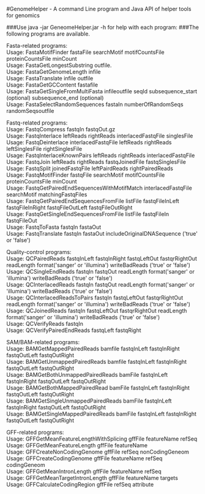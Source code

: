 #GenomeHelper - A command Line program and Java API of helper tools for genomics

###Use java -jar GeneomeHelper.jar <program-name> -h for help with each program:
###The following programs are available. 

Fasta-related programs:  
Usage: FastaMotifFinder fastaFile searchMotif motifCountsFile proteinCountsFile minCount  
Usage: FastaGetLongestSubstring outfile.  
Usage: FastaGetGenomeLength infile  
Usage: FastaTranslate infile outfile  
Usage: FastaGetGCContent fastafile  
Usage: FastaGetSingleFromMultiFasta infileoutfile seqId subsequence_start (optional) subsequence_end (optional)  
Usage: FastaSelectRandomSequences fastaIn numberOfRandomSeqs randomSeqsoutfile


Fastq-related programs:  
Usage: FastqCompress fastqIn fastqOut.gz  
Usage: FastqInterlace leftReads rightReads interlacedFastqFile singlesFile  
Usage: FastqDeinterlace interlacedFastqFile leftReads rightReads leftSinglesFile rightSinglesFile  
Usage: FastqInterlaceKnownPairs leftReads rightReads interlacedFastqFile  
Usage: FastqJoin leftReads rightReads fastqJoinedFile fastqSinglesFile  
Usage: FastqSplit joinedFastqFile leftPairdReads rightPairedReads  
Usage: FastqMotifFinder fastqFile searchMotif motifCountsFile proteinCountsFile minCount  
Usage: FastqGetPairedEndSequencesWithMotifMatch interlacedFastqFile searchMotif matchingFastqFiles  
Usage: FastqGetPairedEndSequencesFromFile listFile fastqFileInLeft fastqFileInRight fastqFileOutLeft fastqFileOutRight  
Usage: FastqGetSingleEndSequencesFromFile listFile fastqFileIn fastqFileOut  
Usage: FastqToFasta fastqIn fastaOut  
Usage: FastqTranslate fastqIn fastaOut includeOriginalDNASequence ('true' or 'false')

Quality-control programs:  
Usage: QCPairedReads fastqInLeft fastqInRight fastqLeftOut fastqrRightOut readLength format('sanger' or 'illumina') writeBadReads ('true' or 'false')  
Usage: QCSingleEndReads fastqIn fastqOut readLength format('sanger' or 'illumina') writeBadReads ('true' or 'false')  
Usage: QCInterlacedReads fastqIn fastqOut readLength format('sanger' or 'illumina') writeBadReads ('true' or 'false')  
Usage: QCInterlacedReadsToPairs fastqIn fastqLeftOut fastqrRightOut readLength format('sanger' or 'illumina') writeBadReads ('true' or 'false') 
Usage: QCJoinedReads fastqIn fastqLeftOut fastqrRightOut readLength format('sanger' or 'illumina') writeBadReads ('true' or 'false')  
Usage: QCVerifyReads fastqIn  
Usage: QCVerifyPairedEndReads fastqLeft fastqRight  


SAM/BAM-related programs:  
Usage: BAMGetMappedPairedReads bamfile fastqInLeft fastqInRight fastqOutLeft fastqOutRight  
Usage: BAMGetUnmappedPairedReads bamfile fastqInLeft fastqInRight fastqOutLeft fastqOutRight  
Usage: BAMGetBothUnmappedPairedReads bamFile fastqInLeft fastqInRight fastqOutLeft fastqOutRight  
Usage: BAMGetBothMappedPairedRead bamFile fastqInLeft fastqInRight fastqOutLeft fastqOutRight  
Usage: BAMGetSingleUnmappedPairedReads bamFile fastqInLeft fastqInRight fastqOutLeft fastqOutRight  
Usage: BAMGetSingleMappedPairedReads bamFile fastqInLeft fastqInRight fastqOutLeft fastqOutRight  

GFF-related programs:  
Usage: GFFGetMeanFeatureLengthWithSplicing gffFile featureName refSeq  
Usage: GFFGetMeanFeatureLength gffFile featureName  
Usage: GFFCreateNonCodingGenome gffFile refSeq nonCodingGeneom  
Usage: GFFCreateCodingGenome gffFile featureName refSeq codingGeneom  
Usage: GFFGetMeanIntronLength gffFile featureName refSeq  
Usage: GFFGetMeanTargetIntronLength gffFile featureName targets  
Usage: GFFCalculateCodingRegion gffFile refSeq attribute